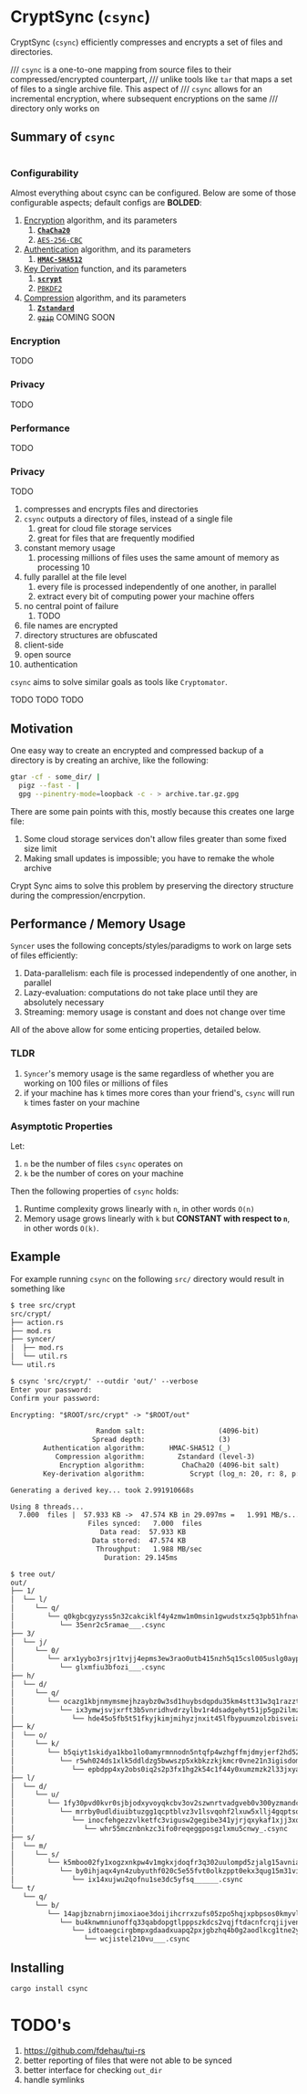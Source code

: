 # CryptSync (`csync`)
<!--
[![csync crate](https://img.shields.io/crates/v/csync.svg)](https://crates.io/crates/csync)
[![Colmac documentation](https://docs.rs/colmac/badge.svg)](https://docs.rs/colmac)
-->

CryptSync (`csync`) efficiently compresses and encrypts a set of files and directories.

/// `csync` is a one-to-one mapping from source files to their compressed/encrypted counterpart,
/// unlike tools like `tar` that maps a set of files to a single archive file. This aspect of
/// `csync` allows for an incremental encryption, where subsequent encryptions on the same
/// directory only works on 

## Summary of `csync`

```txt
```

### Configurability

Almost everything about csync can be configured. Below are some of those configurable aspects; default configs are __BOLDED__:
1. [Encryption](https://en.wikipedia.org/wiki/Encryption) algorithm, and its parameters
    1. [__`ChaCha20`__](https://en.wikipedia.org/wiki/Salsa20#ChaCha20_adoption)
    1. [`AES-256-CBC`](https://en.wikipedia.org/wiki/AES_implementations#Implementation_Considerations)
1. [Authentication](https://en.wikipedia.org/wiki/Authenticated_encryption) algorithm, and its parameters
    1. [__`HMAC-SHA512`__](https://en.wikipedia.org/wiki/HMAC)
1. [Key Derivation](https://en.wikipedia.org/wiki/Key_derivation_function) function, and its parameters
    1. [__`scrypt`__](https://en.wikipedia.org/wiki/Scrypt)
    1. [`PBKDF2`](https://en.wikipedia.org/wiki/PBKDF2)
1. [Compression](https://en.wikipedia.org/wiki/Scrypt) algorithm, and its parameters
    1. [__`Zstandard`__](https://en.wikipedia.org/wiki/Zstandard)
    1. ~~[`gzip`](https://en.wikipedia.org/wiki/Gzip)~~ COMING SOON

### Encryption

TODO

### Privacy

TODO

### Performance

TODO

### Privacy

TODO

1. compresses and encrypts files and directories
1. `csync` outputs a directory of files, instead of a single file
    1. great for cloud file storage services
    1. great for files that are frequently modified
1. constant memory usage
    1. processing millions of files uses the same amount of memory as processing 10
1. fully parallel at the file level
    1. every file is processed independently of one another, in parallel
    1. extract every bit of computing power your machine offers
1. no central point of failure
    1. TODO
1. file names are encrypted
1. directory structures are obfuscated
1. client-side
1. open source
1. authentication

`csync` aims to solve similar goals as tools like `Cryptomator`.

TODO TODO TODO

## Motivation

One easy way to create an encrypted and compressed backup of a directory is by creating an archive, like the following:
```bash
gtar -cf - some_dir/ |
  pigz --fast - |
  gpg --pinentry-mode=loopback -c - > archive.tar.gz.gpg
```

There are some pain points with this, mostly because this creates one large file:
1. Some cloud storage services don't allow files greater than some fixed size limit
1. Making small updates is impossible; you have to remake the whole archive

Crypt Sync aims to solve this problem by preserving the directory structure during the compression/encrpytion.

## Performance / Memory Usage

`Syncer` uses the following concepts/styles/paradigms to work on large sets of files
efficiently:
1. Data-parallelism: each file is processed independently of one another, in parallel
1. Lazy-evaluation: computations do not take place until they are absolutely necessary
1. Streaming: memory usage is constant and does not change over time

All of the above allow for some enticing properties, detailed below.

### TLDR
1. `Syncer`'s memory usage is the same regardless of whether you are working on 100 files or
   millions of files
1. if your machine has `k` times more cores than your friend's, `csync` will run `k` times faster
   on your machine

### Asymptotic Properties

Let:
1. `n` be the number of files `csync` operates on
1. `k` be the number of cores on your machine

Then the following properties of `csync` holds:
1. Runtime complexity grows linearly with `n`, in other words `O(n)`
1. Memory usage grows linearly with `k` but __CONSTANT with respect to `n`__, in other words `O(k)`.

## Example

For example running `csync` on the following `src/` directory would result in something like

```txt
$ tree src/crypt
src/crypt/
├── action.rs
├── mod.rs
├── syncer/
│  ├── mod.rs
│  └── util.rs
└── util.rs
```

```txt
$ csync 'src/crypt/' --outdir 'out/' --verbose
Enter your password:
Confirm your password:

Encrypting: "$ROOT/src/crypt" -> "$ROOT/out"

                     Random salt:                  (4096-bit)
                    Spread depth:                  (3)
        Authentication algorithm:      HMAC-SHA512 (_)
           Compression algorithm:        Zstandard (level-3)
            Encryption algorithm:         ChaCha20 (4096-bit salt)
        Key-derivation algorithm:           Scrypt (log_n: 20, r: 8, p: 1, 4096-bit output, 4096-bit salt)

Generating a derived key... took 2.991910668s

Using 8 threads...
  7.000  files |  57.933 KB ->  47.574 KB in 29.097ms =   1.991 MB/s...
                   Files synced:   7.000  files
                      Data read:  57.933 KB
                    Data stored:  47.574 KB
                     Throughput:   1.988 MB/sec
                       Duration: 29.145ms

$ tree out/
out/
├── 1/
│  └── l/
│     └── q/
│        └── q0kgbcgyzyss5n32cakciklf4y4zmw1m0msin1gwudstxz5q3pb51hfnavk2f4lf/
│           └── 35enr2c5ramae___.csync
├── 3/
│  └── j/
│     └── 0/
│        └── arx1yybo3rsjr1tvjj4epms3ew3rao0utb415nzh5q15csl005uslg0aypebd1v3/
│           └── glxmfiu3bfozi___.csync
├── h/
│  └── d/
│     └── q/
│        └── ocazg1kbjnmymsmejhzaybz0w3sd1huybsdqpdu35km4stt31w3q1razzt4uc20a/
│           └── ix3ymwjsvjxrft3b5vnridhvdrzylbv1r4dsadgehyt51jp5gp2ilmzeyghknwiu/
│              └── hde45o5fb5t51fkyjkimjmihyzjnxit45lfbypuumzolzbisveia____.csync
├── k/
│  └── o/
│     └── k/
│        └── b5qiyt1skidya1kbo1lo0amyrmnnodn5ntqfp4wzhgffmjdmyjerf2hd52izhnpo/
│           └── r5wh024ds1xlk5ddldzg5bwwszp5xkbkzzkjkmcr0vne21n3igisdomow2dxdzhv/
│              └── epbdpp4xy2obs0iq2s2p3fx1hg2k54c1f44y0xumzmzk2l33jxya____.csync
├── l/
│  └── d/
│     └── u/
│        └── 1fy30pvd0kvr0sjbjodxyvoyqkcbv3ov2szwnrtvadgveb0v300yzmandcehnv3k/
│           └── mrrby0udldiuibtuzgg1qcptblvz3v1lsvqohf2lxuw5xllj4gqptsogq2u0rm2v/
│              └── inocfehgezzvlketfc3vigusw2gegibe341yjrjqxykaf1xjj3xqaazc3iwa0rfi/
│                 └── whr55mcznbnkzc3ifo0reqeggposgzlxmu5cnwy_.csync
├── s/
│  └── m/
│     └── s/
│        └── k5mboo02fy1xogzxnkpw4v1mgkxjdoqfr3q302uulompd5zjalg15avniaed2brk/
│           └── by0ihjaqx4yn4zubyuthf020c5e55fvt0olkzppt0ekx3qug15m31vikv2vgv4vz/
│              └── ix14xujwu2qofnu1se3dc5yfsq______.csync
└── t/
   └── q/
      └── b/
         └── 14apjbznabrnjimoxiaoe3doijihcrrxzufs05zpo5hqjxpbpsos0kmyvlc3e4t1/
            └── bu4knwmniunoffq33qabdopgtlpppszkdcs2vqjftdacnfcrqjijventetsyed5g/
               └── idtoaegcirgbmpxgdaadxuapq2pxjgbzhq4b0g2aodlkcg1tne2yizp4jer2iws0/
                  └── wcjistel210vu___.csync
```

## Installing

```bash
cargo install csync
```

# TODO's

1. https://github.com/fdehau/tui-rs
1. better reporting of files that were not able to be synced
1. better interface for checking `out_dir`
1. handle symlinks
